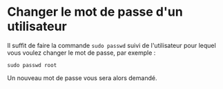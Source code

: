 # Changer le mot de passe d'un utilisateur

Il suffit de faire la commande `sudo passwd` suivi de l'utilisateur pour lequel vous voulez changer le mot de passe, par exemple :

```sudo passwd root```

Un nouveau mot de passe vous sera alors demandé.
